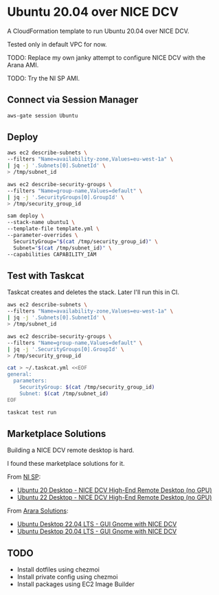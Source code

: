 # Ubuntu 20.04 over NICE DCV

A CloudFormation template to run Ubuntu 20.04 over NICE DCV.

Tested only in default VPC for now.

TODO: Replace my own janky attempt to configure NICE DCV with the Arana AMI.

TODO: Try the NI SP AMI.

## Connect via Session Manager

```bash
aws-gate session Ubuntu
```

## Deploy

```bash
aws ec2 describe-subnets \
--filters "Name=availability-zone,Values=eu-west-1a" \
| jq -j '.Subnets[0].SubnetId' \
> /tmp/subnet_id

aws ec2 describe-security-groups \
--filters "Name=group-name,Values=default" \
| jq -j '.SecurityGroups[0].GroupId' \
> /tmp/security_group_id

sam deploy \
--stack-name ubuntu1 \
--template-file template.yml \
--parameter-overrides \
  SecurityGroup="$(cat /tmp/security_group_id)" \
  Subnet="$(cat /tmp/subnet_id)" \
--capabilities CAPABILITY_IAM
```

## Test with Taskcat

Taskcat creates and deletes the stack. Later I'll run this in CI.

```bash
aws ec2 describe-subnets \
--filters "Name=availability-zone,Values=eu-west-1a" \
| jq -j '.Subnets[0].SubnetId' \
> /tmp/subnet_id

aws ec2 describe-security-groups \
--filters "Name=group-name,Values=default" \
| jq -j '.SecurityGroups[0].GroupId' \
> /tmp/security_group_id

cat > ~/.taskcat.yml <<EOF
general:
  parameters:
    SecurityGroup: $(cat /tmp/security_group_id)
    Subnet: $(cat /tmp/subnet_id)
EOF

taskcat test run
```

## Marketplace Solutions

Building a NICE DCV remote desktop is hard.

I found these marketplace solutions for it.

From [NI SP](https://www.ni-sp.com/):

* [Ubuntu 20 Desktop - NICE DCV High-End Remote Desktop (no GPU)](https://aws.amazon.com/marketplace/pp/prodview-nx7ccy5g7e5k2?sr=0-16&ref_=beagle&applicationId=AWSMPContessa)
* [Ubuntu 22 Desktop - NICE DCV High-End Remote Desktop (no GPU)](https://aws.amazon.com/marketplace/pp/prodview-iccvz46zbfyb4?sr=0-7&ref_=beagle&applicationId=AWSMPContessa)

From [Arara Solutions](http://arara.solutions/):

* [Ubuntu Desktop 22.04 LTS - GUI Gnome with NICE DCV](https://aws.amazon.com/marketplace/pp/prodview-qqosm3zfgej3g?sr=0-3&ref_=beagle&applicationId=AWSMPContessa)
* [Ubuntu Desktop 20.04 LTS - GUI Gnome with NICE DCV](https://aws.amazon.com/marketplace/pp/prodview-pg3jtbysn3442?sr=0-5&ref_=beagle&applicationId=AWSMPContessa)

## TODO

* Install dotfiles using chezmoi
* Install private config using chezmoi
* Install packages using EC2 Image Builder
